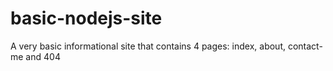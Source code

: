 # basic-nodejs-site
A very basic informational site that contains 4 pages: index, about, contact-me and 404
